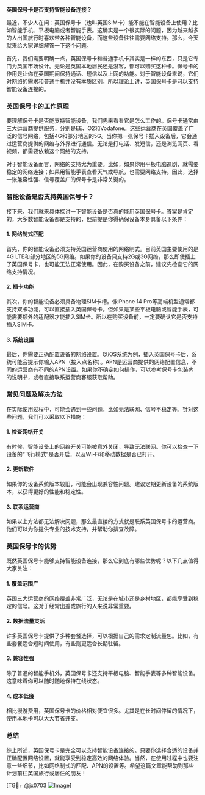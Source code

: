**英国保号卡是否支持智能设备连接？**

最近，不少人在问：英国保号卡（也叫英国SIM卡）能不能在智能设备上使用？比如智能手机、平板电脑或者智能手表。这确实是一个很实际的问题，因为越来越多的人出国旅行时喜欢带各种智能设备，而这些设备往往需要网络支持。那么，今天就来给大家详细解答一下这个问题。

首先，我们需要明确一点，英国保号卡和普通手机卡其实是一样的东西，只是它专门为英国市场设计。无论是英国本地居民还是游客，都可以购买这种卡。保号卡的作用是让你在英国期间保持通话、短信以及上网的功能。对于智能设备来说，它们对网络的需求和普通手机并没有本质区别，所以理论上讲，英国保号卡是可以支持智能设备连接的。

### 英国保号卡的工作原理

要理解保号卡是否能支持智能设备，我们先来看看它是怎么工作的。保号卡通常由三大运营商提供服务，分别是EE、O2和Vodafone。这些运营商在英国覆盖了广泛的信号网络，包括4G和部分地区的5G。当你把一张保号卡插入设备后，它会通过运营商提供的网络与外界进行通信。无论是打电话、发短信，还是浏览网页、看视频，都需要依赖这个网络的支持。

对于智能设备而言，网络的支持尤为重要。比如，如果你用平板电脑追剧，就需要稳定的网络连接；如果用智能手表查看天气或导航，也需要网络支持。因此，选择一张兼容性强、信号覆盖广的保号卡是非常关键的。

### 智能设备是否支持英国保号卡？

接下来，我们就来具体探讨一下智能设备是否真的能用英国保号卡。答案是肯定的，大多数智能设备都是支持的，但前提是你得确保设备本身具备以下条件：

#### 1. 网络制式匹配
首先，你的智能设备必须支持英国运营商使用的网络制式。目前英国主要使用的是4G LTE和部分地区的5G网络。如果你的设备只支持2G或3G网络，那么即使插上了英国保号卡，也可能无法正常使用。因此，在购买设备之前，建议先检查它的网络支持情况。

#### 2. 插卡功能
其次，你的智能设备必须具备物理SIM卡槽。像iPhone 14 Pro等高端机型通常都支持双卡功能，可以直接插入英国保号卡。但如果是某些平板电脑或智能手表，可能需要额外的适配器才能插入SIM卡。所以在购买设备前，一定要确认它是否支持插入SIM卡。

#### 3. 系统设置
最后，你需要正确配置设备的网络设置。以iOS系统为例，插入英国保号卡后，系统可能会提示你输入APN（接入点名称）。APN是运营商提供的网络配置信息，不同的运营商有不同的APN设置。如果你不确定如何操作，可以参考保号卡包装内的说明书，或者直接联系运营商客服获取帮助。

### 常见问题及解决方法

在实际使用过程中，可能会遇到一些问题，比如无法联网、信号不稳定等。针对这些问题，我们可以采取以下措施：

#### 1. 检查网络开关
有时候，智能设备上的网络开关可能被意外关闭，导致无法联网。你可以检查一下设备的“飞行模式”是否开启，以及Wi-Fi和移动数据是否已打开。

#### 2. 更新软件
如果你的设备系统版本较旧，可能会出现兼容性问题。建议定期更新设备的系统版本，以获得更好的性能和稳定性。

#### 3. 联系运营商
如果以上方法都无法解决问题，那么最直接的方式就是联系英国保号卡的运营商。他们可以为你提供专业的技术支持，并帮助你排查故障。

### 英国保号卡的优势

既然英国保号卡能够支持智能设备连接，那么它到底有哪些优势呢？以下几点值得大家关注：

#### 1. 覆盖范围广
英国三大运营商的网络覆盖非常广泛，无论是在城市还是乡村地区，都能享受到稳定的信号。这对于经常出差或旅行的人来说非常重要。

#### 2. 数据流量灵活
许多英国保号卡提供了多种套餐选择，可以根据自己的需求定制流量包。比如，有些套餐适合短时间使用，有些则更适合长期驻留。

#### 3. 兼容性强
除了普通的智能手机外，英国保号卡还支持平板电脑、智能手表等多种智能设备。这意味着你可以随时随地保持在线状态。

#### 4. 成本低廉
相比漫游费用，英国保号卡的价格相对便宜很多。尤其是在长时间停留的情况下，使用本地卡可以大大节省开支。

### 总结

综上所述，英国保号卡是完全可以支持智能设备连接的。只要你选择合适的设备并正确配置网络设置，就能享受到稳定高效的网络体验。当然，在使用过程中也要注意一些细节，比如网络制式的匹配、APN的设置等。希望这篇文章能帮助到那些计划前往英国旅行或居住的朋友！

[TG💪+ @jx0703 ![Image](https://github.com/user-attachments/assets/dbca1d08-cadb-493c-b0ec-ad6f7a83f270)]